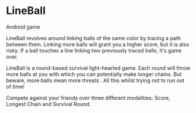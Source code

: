 # LineBall

Android game

LineBall revolves around linking balls of the same color by tracing a path between them. Linking more balls will grant you a higher score, but it is also risky. If a ball touches a line linking two previously traced balls, it's game over.

LineBall is a round-based survival light-hearted game. Each round will throw more balls at you with which you can potentially make longer chains. But beware, more balls mean more threats . All this whilst trying not to run out of time!

Compete against your friends over three different modalities: Score, Longest Chain and Survival Round.
